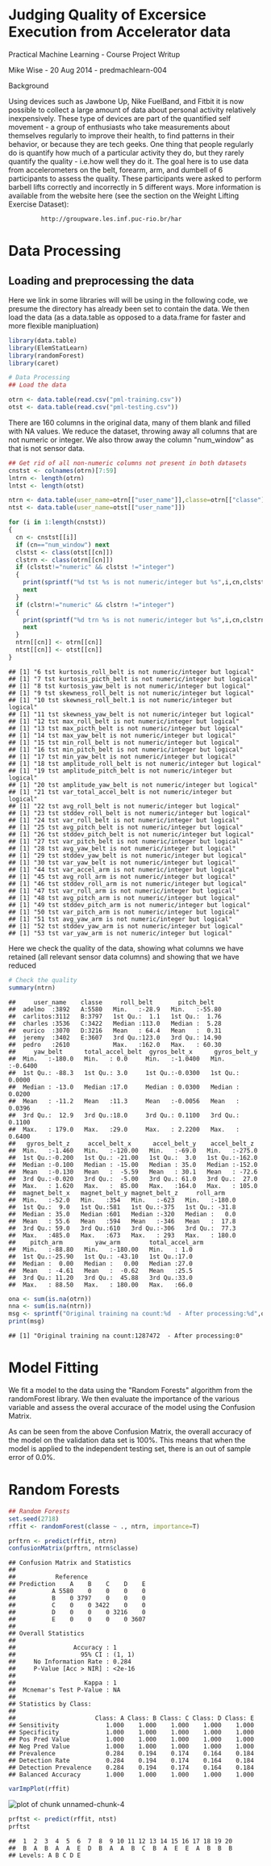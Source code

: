 # Judging Quality of Excersice Execution from Accelerator data


Practical Machine Learning - Course Project Writup

Mike Wise - 20 Aug 2014 - predmachlearn-004


Background

Using devices such as Jawbone Up, Nike FuelBand, and Fitbit it is now possible to collect a large amount of data about personal activity relatively inexpensively. These type of devices are part of the quantified self movement - a group of enthusiasts who take measurements about themselves regularly to improve their health, to find patterns in their behavior, or because they are tech geeks. One thing that people regularly do is quantify how much of a particular activity they do, but they rarely quantify the quality - i.e.how well they do it. The goal here is to use data from accelerometers on the belt, forearm, arm, and dumbell of 6 participants to assess the quality. These participants were asked to perform barbell lifts correctly and incorrectly in 5 different ways. More information is available from the website here (see the section on the Weight Lifting Exercise Dataset):

             http://groupware.les.inf.puc-rio.br/har 
 


# Data Processing
## Loading and preprocessing the data
Here we link in some libraries will will be using in the following code, we presume the directory
has already been set to contain the data.
We then load the data (as a data.table as opposed to a data.frame 
for faster and more flexible manipluation)


```r
library(data.table)
library(ElemStatLearn)
library(randomForest)
library(caret)

# Data Processing
## Load the data

otrn <- data.table(read.csv("pml-training.csv"))
otst <- data.table(read.csv("pml-testing.csv"))
```

There are 160 columns in the original data, many of them blank and filled with NA values. We reduce the dataset, throwing
away all columns that are not numeric or integer. We also throw away the column "num_window" as that is not sensor data.


```r
## Get rid of all non-numeric columns not present in both datasets
cnstst <- colnames(otrn)[7:59]
lntrn <- length(otrn)
lntst <- length(otst)

ntrn <- data.table(user_name=otrn[["user_name"]],classe=otrn[["classe"]])
ntst <- data.table(user_name=otst[["user_name"]])

for (i in 1:length(cnstst))
{
  cn <- cnstst[[i]]
  if (cn=="num_window") next
  clstst <- class(otst[[cn]])
  clstrn <- class(otrn[[cn]])
  if (clstst!="numeric" && clstst !="integer")
  {
    print(sprintf("%d tst %s is not numeric/integer but %s",i,cn,clstst))
    next
  }
  if (clstrn!="numeric" && clstrn !="integer")
  {
    print(sprintf("%d trn %s is not numeric/integer but %s",i,cn,clstrn))
    next
  }
  ntrn[[cn]] <- otrn[[cn]]
  ntst[[cn]] <- otst[[cn]]
}
```

```
## [1] "6 tst kurtosis_roll_belt is not numeric/integer but logical"
## [1] "7 tst kurtosis_picth_belt is not numeric/integer but logical"
## [1] "8 tst kurtosis_yaw_belt is not numeric/integer but logical"
## [1] "9 tst skewness_roll_belt is not numeric/integer but logical"
## [1] "10 tst skewness_roll_belt.1 is not numeric/integer but logical"
## [1] "11 tst skewness_yaw_belt is not numeric/integer but logical"
## [1] "12 tst max_roll_belt is not numeric/integer but logical"
## [1] "13 tst max_picth_belt is not numeric/integer but logical"
## [1] "14 tst max_yaw_belt is not numeric/integer but logical"
## [1] "15 tst min_roll_belt is not numeric/integer but logical"
## [1] "16 tst min_pitch_belt is not numeric/integer but logical"
## [1] "17 tst min_yaw_belt is not numeric/integer but logical"
## [1] "18 tst amplitude_roll_belt is not numeric/integer but logical"
## [1] "19 tst amplitude_pitch_belt is not numeric/integer but logical"
## [1] "20 tst amplitude_yaw_belt is not numeric/integer but logical"
## [1] "21 tst var_total_accel_belt is not numeric/integer but logical"
## [1] "22 tst avg_roll_belt is not numeric/integer but logical"
## [1] "23 tst stddev_roll_belt is not numeric/integer but logical"
## [1] "24 tst var_roll_belt is not numeric/integer but logical"
## [1] "25 tst avg_pitch_belt is not numeric/integer but logical"
## [1] "26 tst stddev_pitch_belt is not numeric/integer but logical"
## [1] "27 tst var_pitch_belt is not numeric/integer but logical"
## [1] "28 tst avg_yaw_belt is not numeric/integer but logical"
## [1] "29 tst stddev_yaw_belt is not numeric/integer but logical"
## [1] "30 tst var_yaw_belt is not numeric/integer but logical"
## [1] "44 tst var_accel_arm is not numeric/integer but logical"
## [1] "45 tst avg_roll_arm is not numeric/integer but logical"
## [1] "46 tst stddev_roll_arm is not numeric/integer but logical"
## [1] "47 tst var_roll_arm is not numeric/integer but logical"
## [1] "48 tst avg_pitch_arm is not numeric/integer but logical"
## [1] "49 tst stddev_pitch_arm is not numeric/integer but logical"
## [1] "50 tst var_pitch_arm is not numeric/integer but logical"
## [1] "51 tst avg_yaw_arm is not numeric/integer but logical"
## [1] "52 tst stddev_yaw_arm is not numeric/integer but logical"
## [1] "53 tst var_yaw_arm is not numeric/integer but logical"
```

Here we check the quality of the data, showing what columns we have retained (all relevant sensor data columns) and 
showing that we have reduced 


```r
# Check the quality
summary(ntrn)
```

```
##     user_name    classe     roll_belt       pitch_belt    
##  adelmo  :3892   A:5580   Min.   :-28.9   Min.   :-55.80  
##  carlitos:3112   B:3797   1st Qu.:  1.1   1st Qu.:  1.76  
##  charles :3536   C:3422   Median :113.0   Median :  5.28  
##  eurico  :3070   D:3216   Mean   : 64.4   Mean   :  0.31  
##  jeremy  :3402   E:3607   3rd Qu.:123.0   3rd Qu.: 14.90  
##  pedro   :2610            Max.   :162.0   Max.   : 60.30  
##     yaw_belt      total_accel_belt  gyros_belt_x      gyros_belt_y    
##  Min.   :-180.0   Min.   : 0.0     Min.   :-1.0400   Min.   :-0.6400  
##  1st Qu.: -88.3   1st Qu.: 3.0     1st Qu.:-0.0300   1st Qu.: 0.0000  
##  Median : -13.0   Median :17.0     Median : 0.0300   Median : 0.0200  
##  Mean   : -11.2   Mean   :11.3     Mean   :-0.0056   Mean   : 0.0396  
##  3rd Qu.:  12.9   3rd Qu.:18.0     3rd Qu.: 0.1100   3rd Qu.: 0.1100  
##  Max.   : 179.0   Max.   :29.0     Max.   : 2.2200   Max.   : 0.6400  
##   gyros_belt_z     accel_belt_x      accel_belt_y    accel_belt_z   
##  Min.   :-1.460   Min.   :-120.00   Min.   :-69.0   Min.   :-275.0  
##  1st Qu.:-0.200   1st Qu.: -21.00   1st Qu.:  3.0   1st Qu.:-162.0  
##  Median :-0.100   Median : -15.00   Median : 35.0   Median :-152.0  
##  Mean   :-0.130   Mean   :  -5.59   Mean   : 30.1   Mean   : -72.6  
##  3rd Qu.:-0.020   3rd Qu.:  -5.00   3rd Qu.: 61.0   3rd Qu.:  27.0  
##  Max.   : 1.620   Max.   :  85.00   Max.   :164.0   Max.   : 105.0  
##  magnet_belt_x   magnet_belt_y magnet_belt_z     roll_arm     
##  Min.   :-52.0   Min.   :354   Min.   :-623   Min.   :-180.0  
##  1st Qu.:  9.0   1st Qu.:581   1st Qu.:-375   1st Qu.: -31.8  
##  Median : 35.0   Median :601   Median :-320   Median :   0.0  
##  Mean   : 55.6   Mean   :594   Mean   :-346   Mean   :  17.8  
##  3rd Qu.: 59.0   3rd Qu.:610   3rd Qu.:-306   3rd Qu.:  77.3  
##  Max.   :485.0   Max.   :673   Max.   : 293   Max.   : 180.0  
##    pitch_arm         yaw_arm        total_accel_arm
##  Min.   :-88.80   Min.   :-180.00   Min.   : 1.0   
##  1st Qu.:-25.90   1st Qu.: -43.10   1st Qu.:17.0   
##  Median :  0.00   Median :   0.00   Median :27.0   
##  Mean   : -4.61   Mean   :  -0.62   Mean   :25.5   
##  3rd Qu.: 11.20   3rd Qu.:  45.88   3rd Qu.:33.0   
##  Max.   : 88.50   Max.   : 180.00   Max.   :66.0
```

```r
ona <- sum(is.na(otrn))
nna <- sum(is.na(ntrn))
msg <- sprintf("Original training na count:%d  - After processing:%d",ona,nna)
print(msg)
```

```
## [1] "Original training na count:1287472  - After processing:0"
```

# Model Fitting

We fit a model to the data using the "Random Forests" algorithm from the randomForest library. We then evaluate the importance of the
various variable and assess the overal accurace of the model using the Confusion Matrix.

As can be seen from the above Confusion Matrix, the overall accuracy of the model on the validation data set is 100%. This means that when the model is applied to the independent testing set, there is an out of sample error of 0.0%.

# Random Forests

```r
## Random Forests
set.seed(2718)
rffit <- randomForest(classe ~ ., ntrn, importance=T)

prftrn <- predict(rffit, ntrn)
confusionMatrix(prftrn, ntrn$classe)
```

```
## Confusion Matrix and Statistics
## 
##           Reference
## Prediction    A    B    C    D    E
##          A 5580    0    0    0    0
##          B    0 3797    0    0    0
##          C    0    0 3422    0    0
##          D    0    0    0 3216    0
##          E    0    0    0    0 3607
## 
## Overall Statistics
##                                 
##                Accuracy : 1     
##                  95% CI : (1, 1)
##     No Information Rate : 0.284 
##     P-Value [Acc > NIR] : <2e-16
##                                 
##                   Kappa : 1     
##  Mcnemar's Test P-Value : NA    
## 
## Statistics by Class:
## 
##                      Class: A Class: B Class: C Class: D Class: E
## Sensitivity             1.000    1.000    1.000    1.000    1.000
## Specificity             1.000    1.000    1.000    1.000    1.000
## Pos Pred Value          1.000    1.000    1.000    1.000    1.000
## Neg Pred Value          1.000    1.000    1.000    1.000    1.000
## Prevalence              0.284    0.194    0.174    0.164    0.184
## Detection Rate          0.284    0.194    0.174    0.164    0.184
## Detection Prevalence    0.284    0.194    0.174    0.164    0.184
## Balanced Accuracy       1.000    1.000    1.000    1.000    1.000
```

```r
varImpPlot(rffit)
```

![plot of chunk unnamed-chunk-4](figure/unnamed-chunk-4.png) 

```r
prftst <- predict(rffit, ntst)
prftst
```

```
##  1  2  3  4  5  6  7  8  9 10 11 12 13 14 15 16 17 18 19 20 
##  B  A  B  A  A  E  D  B  A  A  B  C  B  A  E  E  A  B  B  B 
## Levels: A B C D E
```
